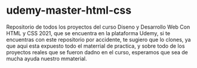 # udemy-master-html-css
Repositorio de todos los proyectos del curso Diseno y Desarrollo Web Con HTML y CSS 2021, que se encuentra en la plataforma Udemy, si te encuentras con este repositorio por accidente, te sugiero que lo clones, ya que aqui esta expuesto todo el materrial de practica, y sobre todo de los proyectos reales que se fueron dadno en el curso, esperamos que sea de mucha ayuda nuestro mmaterial.
